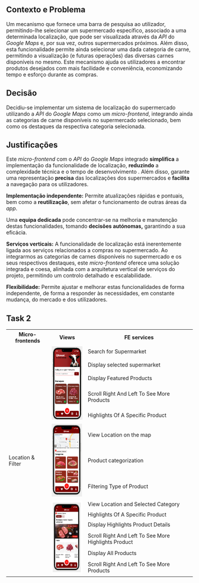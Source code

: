 ## Contexto e Problema

Um mecanismo que fornece uma barra de pesquisa ao utilizador, permitindo-lhe selecionar um supermercado específico, associado a uma determinada localização, que pode ser visualizada através da *API* do *Google Maps* e, por sua vez, outros supermercados próximos. Além disso, esta funcionalidade permite ainda selecionar uma dada categoria de carne, permitindo a visualização (e futuras operações) das diversas carnes disponíveis no mesmo.
Este mecanismo ajuda os utilizadores a encontrar produtos desejados com mais facilidade e conveniência, economizando tempo e esforço durante as compras.

## Decisão

Decidiu-se implementar um sistema de localização do supermercado utilizando a *API* do *Google Maps* como um *micro-frontend*, integrando ainda as categorias de carne disponíveis no supermercado selecionado, bem como os destaques da respectiva categoria selecionada.

## Justificações

Este *micro-frontend* com o *API* do *Google Maps* integrado **simplifica** a implementação da funcionalidade de localização, **reduzindo** a complexidade técnica e o tempo de desenvolvimento . Além disso, garante uma representação **precisa** das localizações dos supermercados e **facilita** a navegação para os utilizadores.

**Implementação independente:** Permite atualizações rápidas e pontuais, bem como a **reutilização**, sem afetar o funcionamento de outras áreas da *app*.

Uma **equipa dedicada** pode concentrar-se na melhoria e manutenção destas funcionalidades, tomando **decisões autónomas,** garantindo a sua eficácia.

**Serviços verticais:** A funcionalidade de localização está inerentemente ligada aos serviços relacionados a compras no supermercado. Ao integrarmos as categorias de carnes disponíveis no supermercado e os seus respectivos destaques, este *micro-frontend* oferece uma solução integrada e coesa, alinhada com a arquitetura vertical de serviços do projeto, permitindo um controlo detalhado e escalabilidade.

**Flexibilidade:** Permite ajustar e melhorar estas funcionalidades de forma independente, de forma a responder às necessidades, em constante mudança, do mercado e dos utilizadores.

## Task 2

<table>
  <tr>
    <th>Micro-frontends</th>
    <th>Views</th>
    <th>FE services</th>
  </tr>
  <tr>
    <td rowspan="18">Location & Filter</td>
    <td rowspan="5"><img src="./Location_1.png" alt="location_1" width="100" height="200"></td>
    <td>Search for Supermarket</td>
  </tr>
  <tr>
    <td>Display selected supermarket </td>
  </tr>
  <tr>
    <td>Display Featured Products </td>
  </tr>
   <tr>
    <td>Scroll Right And Left To See More Products </td>
  </tr>
   <tr>
    <td>Highlights Of A Specific Product </td>
  </tr>
    <td rowspan="3"><img src="./Location_2.png" alt="location_2" width="100" height="200"></td>
    <td>View Location on the map</td>
  </tr>
  <tr>
    <td>Product categorization</td>
  </tr>
  <tr>
    <td>Filtering Type of Product</td>
  </tr>
    <td rowspan="6"><img src="./Location_3.png" alt="product_3" width="100" height="200"></td>
    <td>View Location and Selected Category</td>
  </tr>
  <tr>
    <td>Highlights Of A Specific Product </td>
  </tr>
   <tr>
    <td>Display Highlights Product Details</td>
  </tr>
  <tr>
    <td>Scroll Right And Left To See More Highlights Product</td>
  </tr>
  <tr>
    <td>Display All Products</td>
  </tr>
  <tr>
    <td>Scroll Right And Left To See More Products</td>
  </tr>
</table>

